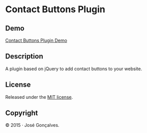 # Contact Buttons Plugin


## Demo

[Contact Buttons Plugin Demo](http://joego.github.io/contact-buttons-plugin/)


## Description

A plugin based on jQuery to add contact buttons to your website.


## License

Released under the [MIT license](http://www.opensource.org/licenses/MIT). 


## Copyright

&copy; 2015 &middot; José Gonçalves.